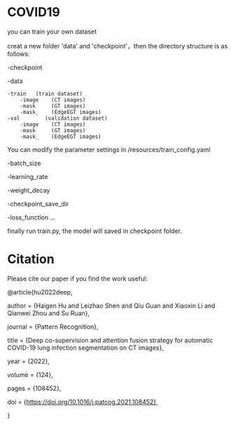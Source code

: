 # COVID19
you can train your own dataset

creat a new folder 'data' and 'checkpoint'，then the directory structure is as follows:

-checkpoint

-data 

    -train   (train dataset)
        -image    (CT images)
        -mask     (GT images)
        -mask_    (EdgeEGT images)
    -val        (validation dataset)
        -image    (CT images)
        -mask     (GT images)
        -mask_    (EdgeEGT images)

You can modify the parameter settings in /resources/train_config.yaml

-batch_size

-learning_rate

-weight_decay

-checkpoint_save_dir

-loss_function
...


finally run train.py, the model will saved in checkpoint folder.

# Citation
Please cite our paper if you find the work useful:

@article{hu2022deep,

author = {Haigen Hu and Leizhao Shen and Qiu Guan and Xiaoxin Li and Qianwei Zhou and Su Ruan},

journal = {Pattern Recognition},

title = {Deep co-supervision and attention fusion strategy for automatic COVID-19 lung infection segmentation on CT images},

year = {2022},

volume = {124},

pages = {108452},

doi = {https://doi.org/10.1016/j.patcog.2021.108452},

}

